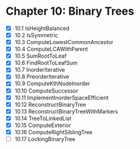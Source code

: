 # Chapter 10: Binary Trees

- [x] 10.1 IsHeightBalanced
- [x] 10.2 IsSymmetric
- [x] 10.3 ComputeLowestCommonAncestor
- [x] 10.4 ComputeLCAWithParent
- [x] 10.5 SumRootToLeaf
- [x] 10.6 FindRootToLeafSum
- [x] 10.7 InorderIterative
- [x] 10.8 PreorderIterative
- [x] 10.9 ComputeKthNodeInorder
- [x] 10.10 ComputeSuccessor
- [x] 10.11 ImplementInorderSpaceEfficient
- [x] 10.12 ReconstructBinaryTree
- [x] 10.13 ReconstructBinaryTreeWithMarkers
- [x] 10.14 TreeToLinkedList
- [x] 10.15 ComputeExterior
- [x] 10.16 ComputeRightSiblingTree
- [ ] 10.17 LockingBinaryTree